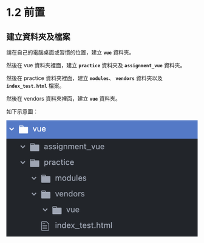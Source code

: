 # 1.2 前置

## 建立資料夾及檔案

請在自己的電腦桌面或習慣的位置，建立 **`vue`** 資料夾。

然後在 vue 資料夾裡面，建立 **`practice`** 資料夾及 **`assignment_vue`** 資料夾。

然後在 practice 資料夾裡面，建立 **`modules`**、  **`vendors`** 資料夾以及 **`index_test.html`** 檔案。

然後在 vendors 資料夾裡面，建立 **`vue`** 資料夾。



如下示意圖：

![](<../.gitbook/assets/Screen Shot 2022-06-18 at 4.01.25 PM.png>)

